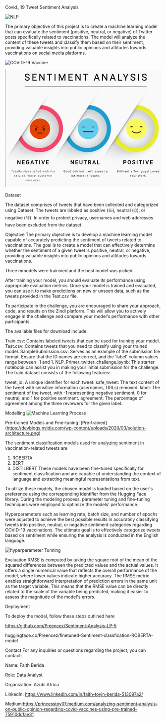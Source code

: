 

Covid_ 19 Tweet Sentiment Analysis

![NLP](https://www.seacom.it/wp-content/uploads/2021/06/Natural-Language-Processing.png)

The primary objective of this project is to create a machine learning model that can evaluate the sentiment (positive, neutral, or negative) of Twitter posts specifically related to vaccinations. The model will analyze the content of these tweets and classify them based on their sentiment, providing valuable insights into public opinions and attitudes towards vaccinations on social media platforms.

![COVID-19 Vaccine](https://www.labrepco.com/wp-content/uploads/2020/09/vaccine-covid-19-1.jpg)



![Sentiment Analysis](./images/sentiments_positive_negative_neutral.jpg)

Dataset

The dataset comprises of tweets that have been collected and categorized using Dataset. The tweets are labeled as positive (👍), neutral (🤐), or negative (👎). In order to protect privacy, usernames and web addresses have been excluded from the dataset.

Objective
The primary objective is to develop a machine learning model capable of accurately predicting the sentiment of tweets related to vaccinations. The goal is to create a model that can effectively determine whether the sentiment of a given tweet is positive, neutral, or negative, providing valuable insights into public opinions and attitudes towards vaccinations.

Three mmodels were trainined and the best model was picked 

After training your model, you should evaluate its performance using appropriate evaluation metrics. Once your model is trained and evaluated, you can use it to make predictions on new or unseen data, such as the tweets provided in the Test.csv file.

To participate in the challenge, you are encouraged to share your approach, code, and results on the Zindi platform. This will allow you to actively engage in the challenge and compare your model's performance with other participants.

The available files for download include:

Train.csv: Contains labeled tweets that can be used for training your model.
Test.csv: Contains tweets that you need to classify using your trained model.
SampleSubmission.csv: Serves as an example of the submission file format. Ensure that the ID names are correct, and the 'label' column values range between -1 and 1.
NLP_Primer_twitter_challenge.ipynb: This starter notebook can assist you in making your initial submission for the challenge.
The train dataset consists of the following features:

tweet_id: A unique identifier for each tweet.
safe_tweet: The text content of the tweet with sensitive information (usernames, URLs) removed.
label: The sentiment of the tweet, with -1 representing negative sentiment, 0 for neutral, and 1 for positive sentiment.
agreement: The percentage of agreement among the three reviewers for the given label.

Modelling
![Machine Learning Process](https://raw.githubusercontent.com/msambaraju/blog-usa/master/images/2019/03/Machine_Learning.png)

Pre-trained Models and Fine-tuning
![Pre-trained] (https://devblogs.nvidia.com/wp-content/uploads/2020/03/solution-architecture.png)

The sentiment classification models used for analyzing sentiment in vaccination-related tweets are
1. ROBERTA
2. BERT 
3. DISTILBERT
These models have been fine-tuned specifically for sentiment classification and are capable of understanding the context of language and extracting meaningful representations from text.

To utilize these models, the chosen model is loaded based on the user's preference using the corresponding identifier from the Hugging Face library. During the modeling process, parameter tuning and fine-tuning techniques were employed to optimize the models' performance.

Hyperparameters such as learning rate, batch size, and number of epochs were adjusted to achieve the best possible results in accurately classifying tweets into positive, neutral, or negative sentiment categories regarding COVID-19 vaccinations. The ultimate goal is to effectively categorize tweets based on sentiment while ensuring the analysis is conducted in the English language.

![hyperparameter Tunning](https://images.akira.ai/glossary/akira-ai-hyperparameter-tuning-ml-models.png)


Evaluation
RMSE is computed by taking the square root of the mean of the squared differences between the predicted values and the actual values.
It offers a single numerical value that reflects the overall performance of the model, where lower values indicate higher accuracy.
The RMSE metric enables straightforward interpretation of prediction errors in the same unit as the target variable. This means that the RMSE value can be directly related to the scale of the variable being predicted, making it easier to assess the magnitude of the model's errors.

Deployment

To deploy the model, follow these steps outlined here

https://github.com/Preencez/Sentiment-Analysis-LP-5

huggingface.co/Preencez/finetuned-Sentiment-classfication-ROBERTA-model

Contact 
For any inquiries or questions regarding the project, you can contact:

Name: Faith Berida

Role: Data Analyst

Organization: Azubi Africa

LinkedIn: https://www.linkedin.com/in/faith-toyin-berida-513097a2/

Medium:https://princesstoy07.medium.com/analyzing-sentiment-analysis-on-public-opinion-regarding-covid-vaccines-using-pre-trained-75910ddfae31